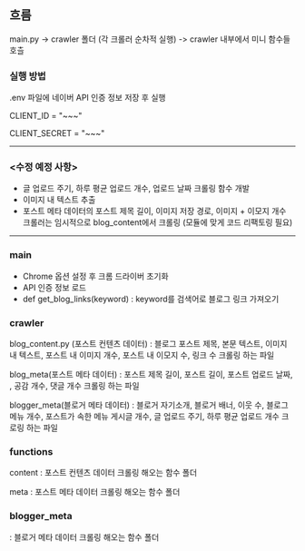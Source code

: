 ## 흐름
main.py -> crawler 폴더 (각 크롤러 순차적 실행) -> crawler 내부에서 미니 함수들 호츨

### 실행 방법
.env 파일에 네이버 API 인증 정보 저장 후 실행

CLIENT_ID = "~~~"

CLIENT_SECRET = "~~~"

---------

### __<수정 예정 사항>__
- 글 업로드 주기, 하루 평균 업로드 개수, 업로드 날짜 크롤링 함수 개발
- 이미지 내 텍스트 추출
- 포스트 메타 데이터의 포스트 제목 길이, 이미지 저장 경로, 이미지 + 이모지 개수 크롤러는 임시적으로 blog_content에서 크롤링 (모듈에 맞게 코드 리팩토링 필요)

------

### main
- Chrome 옵션 설정 후 크롬 드라이버 초기화
- API 인증 정보 로드
- def get_blog_links(keyword) : keyword를 검색어로 블로그 링크 가져오기


### crawler

blog_content.py (포스트 컨텐츠 데이터)
: 블로그 포스트 제목, 본문 텍스트, 이미지 내 텍스트, 포스트 내 이미지 개수, 포스트 내 이모지 수, 링크 수 크롤링 하는 파일

blog_meta(포스트 메타 데이터)
: 포스트 제목 길이, 포스트 길이, 포스트 업로드 날짜, , 공감 개수, 댓글 개수 크롤링 하는 파일

blogger_meta(블로거 메타 데이터)
: 블로거 자기소개, 블로거 배너, 이웃 수, 블로그 메뉴 개수, 포스트가 속한 메뉴 게시글 개수, 글 업로드 주기, 하루 평균 업로드 개수 크로링 하는 파일


### functions

content
: 포스트 컨텐츠 데이터 크롤링 해오는 함수 폴더

meta
: 포스트 메타 데이터 크롤링 해오는 함수 폴더

### blogger_meta
: 블로거 메타 데이터 크롤링 해오는 함수 폴더

